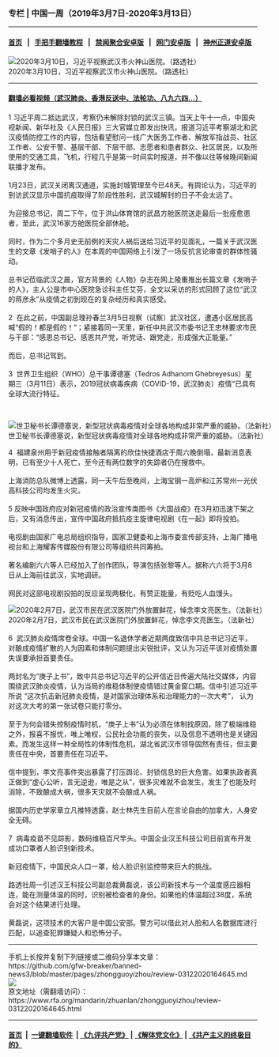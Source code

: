 ### 专栏 | 中国一周（2019年3月7日-2020年3月13日）
------------------------

#### [首页](https://github.com/gfw-breaker/banned-news3/blob/master/README.md) &nbsp;&nbsp;|&nbsp;&nbsp; [手把手翻墙教程](https://github.com/gfw-breaker/guides/wiki) &nbsp;&nbsp;|&nbsp;&nbsp; [禁闻聚合安卓版](https://github.com/gfw-breaker/bn-android) &nbsp;&nbsp;|&nbsp;&nbsp; [网门安卓版](https://github.com/oGate2/oGate) &nbsp;&nbsp;|&nbsp;&nbsp; [神州正道安卓版](https://github.com/SzzdOgate/update) 



<div id="headerimg">
 <img alt="2020年3月10日，习近平视察武汉市火神山医院。（路透社）" src="https://www.rfa.org/mandarin/yataibaodao/huanjing/ql2-03102020065952.html/2020-03-10T110224Z_1951962050_RC2ZGF91GR5C_RTRMADP_3_HEALTH-CORONAVIRUS-CHINA-1.JPG/@@images/ea74328a-0eb1-469b-a46f-5c12ca68e4ec.jpeg" title="2020年3月10日，习近平视察武汉市火神山医院。（路透社）"/>
 <div id="headerimgcontents">
  <div id="headerimgcaption">
   <span>
    2020年3月10日，习近平视察武汉市火神山医院。（路透社）
   </span>
   <!-- zoomattribute -->
  </div>
  <!-- headerimgcaption -->
 </div>
 <!-- headerimagecontents -->
</div>

<hr/>


#### [翻墙必看视频（武汉肺炎、香港反送中、法轮功、八九六四...）](https://github.com/gfw-breaker/banned-news3/blob/master/pages/link3.md)

<div id="storytext">
 <div>
  <div class="slot_header">
  </div>
 </div>
 <p>
  1 习近平周二抵达武汉，考察仍未解除封锁的武汉三镇。当天上午十一点，中国央视新闻、新华社及《人民日报》三大官媒立即发出快讯，报道习近平考察湖北和武汉疫情防控工作的内容，包括看望慰问一线广大医务工作者、解放军指战员、社区工作者、公安干警、基层干部、下层干部、志愿者和患者群众、社区居民，以及所使用的交通工具，飞机，行程几乎是第一时间实时报道，并不像以往等候晚间新闻联播才发布。
  <br/>
  <br/>
  1月23日，武汉关闭离汉通道，实施封城管理至今已48天。有舆论认为，习近平的到访武汉显示中国抗疫取得了阶段性胜利，武汉城解封的日子不会太远了。
  <br/>
  <br/>
  为迎接总书记，周二下午，位于洪山体育馆的武昌方舱医院送走最后一批痊愈患者，至此，武汉16家方舱医院全部休舱。
  <br/>
  <br/>
  同时，作为二个多月史无前例的天灾人祸后送给习近平的见面礼，一篇关于武汉医生的文章《发哨子的人》在本周的中国网络上引发了一场反抗言论审查的群体性骚动。
  <br/>
  <br/>
  总书记莅临武汉之晨，官方背景的《人物》杂志在网上隆重推出长篇文章《发哨子的人》，主人公是市中心医院急诊科主任艾芬，全文以采访的形式回顾了这位“武汉的蒋彦永”从疫情之初到现在的复杂经历和真实感受。
  <br/>
  <br/>
  2  在此之前，中国副总理孙春兰3月5日视察（试察）武汉社区，遭遇小区居民高喊“假的！都是假的！”；紧接着同一天里，新任中共武汉市委书记王忠林要求市民与干部：“感恩总书记、感恩共产党，听党话、跟党走，形成强大正能量。”
  <br/>
  <br/>
  而后，总书记驾到。
  <br/>
  <br/>
  3  世界卫生组织（WHO）总干事谭德塞（Tedros Adhanom Ghebreyesus）星期三（3月11日）表示，2019冠状病毒疾病（COVID-19，武汉肺炎）疫情“已具有全球大流行特征。
 </p>
 <p>
  <br/>
  <div class="image-inline captioned" style="width:1500px;">
   <div style="width:1500px;">
    <img alt="世卫秘书长谭德塞说，新型冠状病毒疫情对全球各地构成非常严重的威胁。（法新社）" src="https://www.rfa.org/mandarin/yataibaodao/gangtai/cl-02112020100258.html/000_1OK2HK.jpg" title="世卫秘书长谭德塞说，新型冠状病毒疫情对全球各地构成非常严重的威胁。（法新社）"/>
   </div>
   <div class="image-caption">
    <span style="width:1500px;">
     世卫秘书长谭德塞说，新型冠状病毒疫情对全球各地构成非常严重的威胁。（法新社）
    </span>
    <span class="copyright">
    </span>
   </div>
  </div>
 </p>
 <p>
  4  福建泉州用于新冠疫情接触者隔离的欣佳快捷酒店于周六晚倒塌，最新消息表明，已有至少十人死亡，至今还有两位数字的失踪者仍在搜救中。
  <br/>
  <br/>
  上海消防总队微博上透露，同一天午后至晚间，上海宝钢一高炉和江苏常州一光伏高科技公司均发生火灾。
  <br/>
  <br/>
  5 反映中国政府应对新冠疫情的政治宣传类图书《大国战疫》在3月初迅速下架之后，又有消息传出，宣传中国政府抵抗疫主旋律电视剧《在一起》即将投拍。
  <br/>
  <br/>
  电视剧由国家广电总局组织指导，国家卫健委和上海市委宣传部支持，上海广播电视台和上海耀客传媒股份有限公司等组织共同筹拍。
  <br/>
  <br/>
  著名编剧六六等人已经加入了创作团队，导演包括张黎等人。据称六六将于3月8日从上海前往武汉，实地调研。
  <br/>
  <br/>
  网民对这部电视剧投拍的反应呈现两极化，有赞正能量，有贬吃人血馒头。
 </p>
 <p>
  <div class="image-inline captioned" style="width:1500px;">
   <div style="width:1500px;">
    <img alt="2020年2月7日，武汉市民在武汉医院门外放置鲜花，悼念李文亮医生。（法新社）" src="https://www.rfa.org/mandarin/yataibaodao/huanjing/ql1-02072020070817.html/000_1OR94D.jpg" title="2020年2月7日，武汉市民在武汉医院门外放置鲜花，悼念李文亮医生。（法新社）"/>
   </div>
   <div class="image-caption">
    <span style="width:1500px;">
     2020年2月7日，武汉市民在武汉医院门外放置鲜花，悼念李文亮医生。（法新社）
    </span>
    <span class="copyright">
    </span>
   </div>
  </div>
  <br/>
  6  武汉肺炎疫情席卷全球。中国一名退休学者近期两度致信中共总书记习近平，对酿成疫情扩散的人为因素和体制问题提出尖锐批评，又认为习近平该对疫情处置失误要承担首要责任。
  <br/>
  <br/>
  两封名为“庚子上书”，致中共总书记习近平的公开信近日传遍大陆社交媒体，内容围绕武汉肺炎疫情，认为当局的维稳体制使疫情错过黄金窗口期。信中引述习近平所说 “这次抗击新冠肺炎疫情，是对国家治理体系和治理能力的一次大考”， 认为对这次大考的第一张试卷只能打零分。
  <br/>
  <br/>
  至于为何会错失控制疫情时机，“庚子上书”认为必须在体制找原因，除了极端维稳之外，报喜不报忧，唯上唯权，公民社会功能的丧失，以及信息不透明也是关键因素。而发生这样一种全局性的体制性危机，湖北省武汉市领导固然有责任，但主要责任在中央，首要责任在习近平。
  <br/>
  <br/>
  信中提到，李文亮事件突出暴露了打压舆论、封锁信息的巨大危害。如果执政者真正做到“虚心公听，言无逆逊，唯是之从”，很多灾难就不会发生，发生了也能及时消除，不致酿成大祸，很多天灾就不会酿成人祸。
  <br/>
  <br/>
  据国内历史学家章立凡推特透露，赵士林先生目前人在言论自由的加拿大，人身安全无碍。
  <br/>
  <br/>
  7  病毒疫苗不见踪影，数码维稳百尺竿头。中国企业汉王科技公司日前宣布开发成功口罩者人脸识别新技术。
  <br/>
  <br/>
  新冠疫情下，中国民众人口一罩，给人脸识别监控带来巨大的挑战。
  <br/>
  <br/>
  路透社周一引述汉王科技公司副总裁黄磊说，该公司新技术与一个温度感应器相连，能在测量体温的同时，识别被检查者的身份。如果他的体温超过38度，系统会对这个结果进行处理。
  <br/>
  <br/>
  黄磊说，这项技术的大客户是中国公安部。警方可以借此对人脸和人名数据库进行匹配，以追查犯罪嫌疑人和恐怖分子。
 </p>
</div>

<hr/>
手机上长按并复制下列链接或二维码分享本文章：<br/>
https://github.com/gfw-breaker/banned-news3/blob/master/pages/zhongguoyizhou/review-03122020164645.md <br/>
<a href='https://github.com/gfw-breaker/banned-news3/blob/master/pages/zhongguoyizhou/review-03122020164645.md'><img src='https://github.com/gfw-breaker/banned-news3/blob/master/pages/zhongguoyizhou/review-03122020164645.md.png'/></a> <br/>
原文地址（需翻墙访问）：https://www.rfa.org/mandarin/zhuanlan/zhongguoyizhou/review-03122020164645.html


------------------------
#### [首页](https://github.com/gfw-breaker/banned-news3/blob/master/README.md) &nbsp;|&nbsp; [一键翻墙软件](https://github.com/gfw-breaker/nogfw/blob/master/README.md) &nbsp;| [《九评共产党》](https://github.com/gfw-breaker/9ping.md/blob/master/README.md#九评之一评共产党是什么) | [《解体党文化》](https://github.com/gfw-breaker/jtdwh.md/blob/master/README.md) | [《共产主义的终极目的》](https://github.com/gfw-breaker/gczydzjmd.md/blob/master/README.md)


<img src='http://gfw-breaker.win/banned-news3/pages/zhongguoyizhou/review-03122020164645.md' width='0px' height='0px'/>